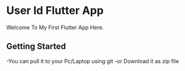 # User Id Flutter App

Welcome To My First Flutter App Here.

## Getting Started
-You can pull it to your Pc/Laptop using git
-or Download it as zip file
